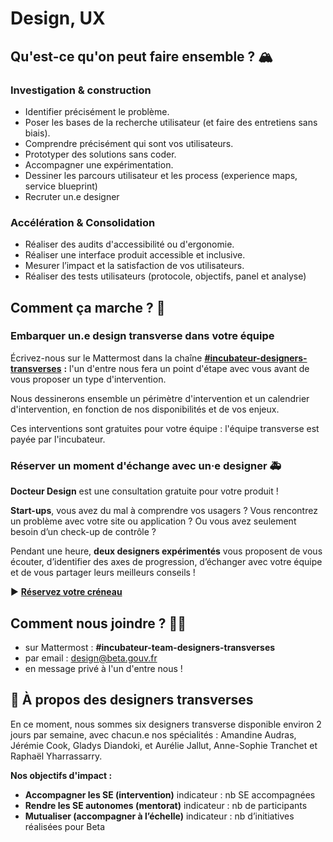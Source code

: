 # Design, UX

## **Qu'est-ce qu'on peut faire ensemble ? 🏔** 

### **Investigation & construction**

* Identifier précisément le problème.
* Poser les bases de la recherche utilisateur \(et faire des entretiens sans biais\).
* Comprendre précisément qui sont vos utilisateurs.
* Prototyper des solutions sans coder.
* Accompagner une expérimentation.
* Dessiner les parcours utilisateur et les process \(experience maps, service blueprint\)
* Recruter un.e designer

### **Accélération & Consolidation** 

* Réaliser des audits d'accessibilité ou d'ergonomie.
* Réaliser une interface produit accessible et inclusive.
* Mesurer l’impact et la satisfaction de vos utilisateurs.
* Réaliser des tests utilisateurs \(protocole, objectifs, panel et analyse\)

## Comment ça marche ? 👀 

### Embarquer un.e design transverse dans votre équipe

Écrivez-nous sur le Mattermost dans la chaîne [**\#incubateur-designers-transverses**](https://mattermost.incubateur.net/betagouv/channels/incubateur-team-designers-transverses) **:** l'un d'entre nous fera un point d'étape avec vous avant de vous proposer un type d'intervention. 

Nous dessinerons ensemble un périmètre d'intervention et un calendrier d'intervention, en fonction de nos disponibilités et de vos enjeux. 

Ces interventions sont gratuites pour votre équipe : l'équipe transverse est payée par l'incubateur.

### Réserver un moment d'échange avec un·e designer 🚑

**Docteur Design** est une consultation gratuite pour votre produit !

**Start-ups**, vous avez du mal à comprendre vos usagers ? Vous rencontrez un problème avec votre site ou application ? Ou vous avez seulement besoin d’un check-up de contrôle ?

Pendant une heure, **deux designers expérimentés** vous proposent de vous écouter, d’identifier des axes de progression, d’échanger avec votre équipe et de vous partager leurs meilleurs conseils !

▶️ [**Réservez votre créneau**](https://airtable.com/shrhbALSi4MptguEA)

## **Comment nous joindre ? 👩‍💻** 

* sur Mattermost : **\#incubateur-team-designers-transverses**
* par email : [design@beta.gouv.fr](mailto:design@beta.gouv.fr)
* en message privé à l'un d'entre nous !

## **🌈 À propos des designers transverses** 

En ce moment, nous sommes six designers transverse disponible environ 2 jours par semaine, avec chacun.e nos spécialités : Amandine Audras, Jérémie Cook, Gladys Diandoki, et Aurélie Jallut, Anne-Sophie Tranchet et Raphaël Yharrassarry.

**Nos objectifs d'impact :**

* **Accompagner les SE \(intervention\)** indicateur : nb SE accompagnées
* **Rendre les SE autonomes \(mentorat\)** indicateur : nb de participants
* **Mutualiser \(accompagner à l’échelle\)** indicateur : nb d’initiatives réalisées pour Beta

